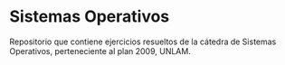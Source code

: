 # Sistemas Operativos

Repositorio que contiene ejercicios resueltos de la cátedra de Sistemas Operativos, perteneciente al plan 2009, UNLAM.